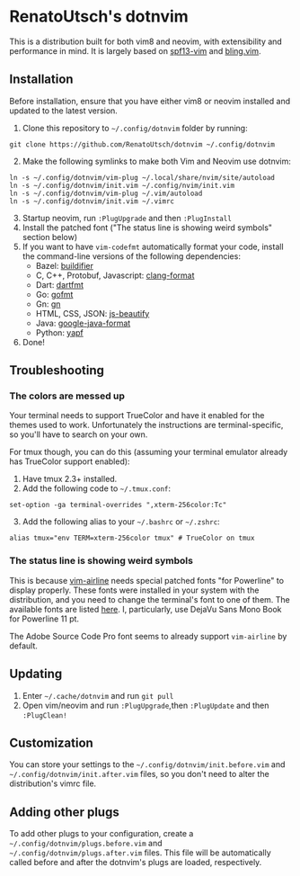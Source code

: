 # RenatoUtsch's dotnvim
This is a distribution built for both vim8 and neovim, with extensibility and performance in mind. It is largely based on [spf13-vim](https://github.com/spf13/spf13-vim) and [bling.vim](https://github.com/bling/dotvim).

## Installation
Before installation, ensure that you have either vim8 or neovim installed and updated to the latest version.

1. Clone this repository to `~/.config/dotnvim` folder by running:
```
git clone https://github.com/RenatoUtsch/dotnvim ~/.config/dotnvim
```
2. Make the following symlinks to make both Vim and Neovim use dotnvim:
```
ln -s ~/.config/dotnvim/vim-plug ~/.local/share/nvim/site/autoload
ln -s ~/.config/dotnvim/init.vim ~/.config/nvim/init.vim
ln -s ~/.config/dotnvim/vim-plug ~/.vim/autoload
ln -s ~/.config/dotnvim/init.vim ~/.vimrc
```
3. Startup neovim, run `:PlugUpgrade` and then `:PlugInstall`
4. Install the patched font ("The status line is showing weird symbols" section below)
5. If you want to have `vim-codefmt` automatically format your code, install the command-line versions of the following dependencies:
    * Bazel: [buildifier](https://github.com/bazelbuild/buildtools)
    * C, C++, Protobuf, Javascript: [clang-format](https://clang.llvm.org/docs/ClangFormat.html)
    * Dart: [dartfmt](https://github.com/dart-lang/dart_style)
    * Go: [gofmt](https://golang.org/cmd/gofmt/)
    * Gn: [gn](https://www.chromium.org/developers/how-tos/get-the-code)
    * HTML, CSS, JSON: [js-beautify](https://github.com/beautify-web/js-beautify)
    * Java: [google-java-format](https://github.com/google/google-java-format)
    * Python: [yapf](https://github.com/google/yapf)
6. Done!

## Troubleshooting
### The colors are messed up
Your terminal needs to support TrueColor and have it enabled for the themes used to work. Unfortunately the instructions are terminal-specific, so you'll have to search on your own.

For tmux though, you can do this (assuming your terminal emulator already has TrueColor support enabled):

1. Have tmux 2.3+ installed.
2. Add the following code to `~/.tmux.conf`:
```
set-option -ga terminal-overrides ",xterm-256color:Tc"
```
3. Add the following alias to your `~/.bashrc` or `~/.zshrc`:
```
alias tmux="env TERM=xterm-256color tmux" # TrueColor on tmux
```

### The status line is showing weird symbols
This is because [vim-airline](https://github.com/vim-airline/vim-airline) needs special patched fonts "for Powerline" to display properly. These fonts were installed in your system with the distribution, and you need to change the terminal's font to one of them. The available fonts are listed [here](https://github.com/powerline/fonts). I, particularly, use DejaVu Sans Mono Book for Powerline 11 pt.

The Adobe Source Code Pro font seems to already support `vim-airline` by default.

## Updating
1. Enter `~/.cache/dotnvim` and run `git pull`
2. Open vim/neovim and run `:PlugUpgrade`,then `:PlugUpdate` and then `:PlugClean!`

## Customization
You can store your settings to the `~/.config/dotnvim/init.before.vim` and `~/.config/dotnvim/init.after.vim` files, so you don't need to alter the distribution's vimrc file.

## Adding other plugs
To add other plugs to your configuration, create a `~/.config/dotnvim/plugs.before.vim` and `~/.config/dotnvim/plugs.after.vim` files. This file will be automatically called before and after the dotnvim's plugs are loaded, respectively.
